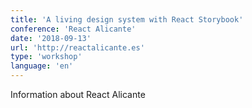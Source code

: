 ```yaml
---
title: 'A living design system with React Storybook'
conference: 'React Alicante'
date: '2018-09-13'
url: 'http://reactalicante.es'
type: 'workshop'
language: 'en'
---
```


Information about React Alicante
